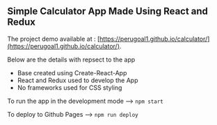 ## Simple Calculator App Made Using React and Redux

The project demo available at : [https://perugoal1.github.io/calculator/](https://perugoal1.github.io/calculator/).

Below are the details with repsect to the app
 - Base created using Create-React-App
 - React and Redux used to develop the App
 - No frameworks used for CSS styling



To run the app in the development mode --> ``` npm start ```

To deploy to Github Pages --> ``` npm run deploy ```